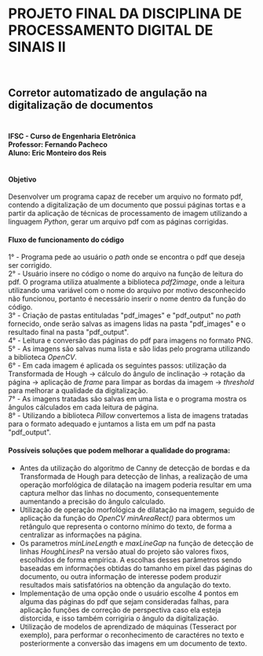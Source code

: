 # PROJETO FINAL DA DISCIPLINA DE PROCESSAMENTO DIGITAL DE SINAIS II   <br><br>

## Corretor automatizado de angulação na digitalização de documentos <br><br>
**IFSC - Curso de Engenharia Eletrônica**               <br>
**Professor: Fernando Pacheco**                         <br>
**Aluno: Eric Monteiro dos Reis**                       <br><br>

#### Objetivo
Desenvolver um programa capaz de receber um arquivo no formato pdf, contendo a digitalização de um documento que possui páginas tortas e a partir da aplicação de técnicas de processamento de imagem utilizando a linguagem *Python*, gerar um arquivo pdf com as páginas corrigidas.

#### Fluxo de funcionamento do código

1° - Programa pede ao usuário o *path* onde se encontra o pdf que deseja ser corrigido. <br>
2° - Usuário insere no código o nome do arquivo na função de leitura do pdf. O programa utiliza atualmente a biblioteca *pdf2image*, onde a leitura utilizando uma variável com o nome do arquivo por motivo desconhecido não funcionou, portanto é necessário inserir o nome dentro da função do código. <br>
3° - Criação de pastas entituladas "pdf_images" e "pdf_output" no *path* fornecido, onde serão salvas as imagens lidas na pasta "pdf_images" e o resultado final na pasta "pdf_output". <br>
4° - Leitura e conversão das páginas do pdf para imagens no formato PNG. <br>
5° - As imagens são salvas numa lista e são lidas pelo programa utilizando a biblioteca *OpenCV*. <br>
6° - Em cada imagem é aplicada os seguintes passos: utilização da Transformada de Hough -> cálculo do ângulo de inclinação -> rotação da página -> aplicação de *frame* para limpar as bordas da imagem -> *threshold* para melhorar a qualidade da digitalização. <br>
7° - As imagens tratadas são salvas em uma lista e o programa mostra os ângulos cálculados em cada leitura de página. <br>
8° - Utilizando a biblioteca *Pillow* convertemos a lista de imagens tratadas para o formato adequado e juntamos a lista em um pdf na pasta "pdf_output".

#### Possíveis soluções que podem melhorar a qualidade do programa:

- Antes da utilização do algoritmo de Canny de detecção de bordas e da Transformada de Hough para detecção de linhas, a realização de uma operação morfológica de dilatação na imagem poderia resultar em uma captura melhor das linhas no documento, consequentemente aumentando a precisão do ângulo calculado.
- Utilização de operação morfológica de dilatação na imagem, seguido de aplicação da função do *OpenCV* *minAreaRect()* para obtermos um retângulo que representa o contorno mínimo do texto, de forma a centralizar as informações na página.
- Os parametros *minLineLength* e *maxLineGap* na função de detecção de linhas *HoughLinesP* na versão atual do projeto são valores fixos, escolhidos de forma empírica. A escolhas desses parâmetros sendo baseadas em informações obtidas do tamanho em pixel das páginas do documento, ou outra informação de interesse podem produzir resultados mais satisfatórios na obtenção da angulação do texto.
- Implementação de uma opção onde o usuário escolhe 4 pontos em alguma das páginas do pdf que sejam consideradas falhas, para aplicação funções de correção de perspectiva caso ela esteja distorcida,  e isso também corrigiria o ângulo da digitalização. 
- Utilização de modelos de aprendizado de máquinas (Tesseract por exemplo), para performar o reconhecimento de caractéres no texto e posteriormente a conversão das imagens em um documento de texto.
